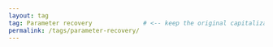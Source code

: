 ```yaml
---
layout: tag
tag: Parameter recovery              # <‑‑ keep the original capitalization!
permalink: /tags/parameter-recovery/
---
```

